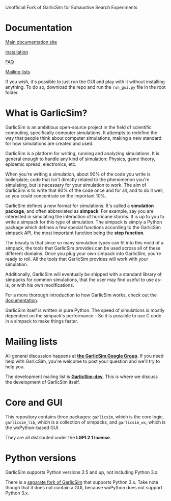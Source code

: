 Unofficial Fork of GarlicSim for Exhaustive Search Experiments

# Documentation #

[Main documentation site](http://docs.garlicsim.org)

[Installation](http://docs.garlicsim.org/intro/installation/developers/python-2.x.html)

[FAQ](http://docs.garlicsim.org/misc/faq.html)

[Mailing lists](http://docs.garlicsim.org/misc/mailing-lists.html)

If you wish, it's possible to just run the GUI and play with it without installing anything. To do so, download the repo and run the `run_gui.py` file in the root folder.


# What is GarlicSim? #

GarlicSim is an ambitious open-source project in the field of scientific computing, specifically computer simulations. It attempts to redefine the way that people think about computer simulations, making a new standard for how simulations are created and used.

GarlicSim is a platform for writing, running and analyzing simulations. It is general enough to handle any kind of simulation: Physics, game theory, epidemic spread, electronics, etc.

When you're writing a simulation, about 90% of the code you write is boilerplate; code that isn't directly related to the phenomenon you're simulating, but is necessary for your simulation to work. The aim of GarlicSim is to write that 90% of the code once and for all, and to do it well, so you could concentrate on the important 10%.

GarlicSim defines a new format for simulations. It's called a **simulation package**, and often abbreviated as **simpack**. For example, say you are interested in simulating the interaction of hurricane storms. It is up to you to write a simpack for this type of simulation. The simpack is simply a Python package which defines a few special functions according to the GarlicSim simpack API, the most important function being the **step function**.

The beauty is that since so many simulation types can fit into this mold of a simpack, the tools that GarlicSim provides can be used across all of these different domains. Once you plug your own simpack into GarlicSim, you're ready to roll. All the tools that GarlicSim provides will work with your simulation.

Additionally, GarlicSim will eventually be shipped with a standard library of simpacks for common simulations, that the user may find useful to use as-is, or with his own modifications.

For a more thorough introduction to how GarlicSim works, check out the [documentation](http://docs.garlicsim.org).

GarlicSim itself is written in pure Python. The speed of simulations is mostly dependent on the simpack's performance - So it is possible to use C code in a simpack to make things faster.


# Mailing lists #

All general discussion happens at **[the GarlicSim Google Group](https://groups.google.com/forum/#!forum/garlicsim)**. If you need help with GarlicSim, you're welcome to post your question and we'll try to help you.

The development mailing list is **[GarlicSim-dev](https://groups.google.com/forum/#!forum/garlicsim-dev)**. This is where we discuss the development of GarlicSim itself.


# Core and GUI #

This repository contains three packages: `garlicsim`, which is the core logic, `garlicsim_lib`, which is a collection of simpacks, and `garlicsim_wx`, which is the wxPython-based GUI.

They are all distributed under the **LGPL2.1 license**. 


# Python versions #
 
GarlicSim supports Python versions 2.5 and up, not including Python 3.x.

There is a [separate fork of GarlicSim](http://github.com/cool-RR/GarlicSim-for-Python-3.x) that supports Python 3.x. Take note though that it does not contain a GUI, because wxPython does not support Python 3.x.
